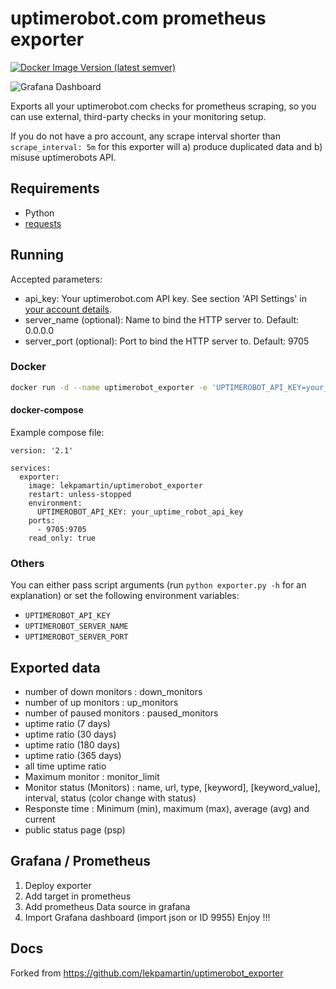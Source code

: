 # uptimerobot.com prometheus exporter 

[![Docker Image Version (latest semver)](https://img.shields.io/docker/v/korvoj/uptimerobot-exporter)](https://hub.docker.com/repository/docker/korvoj/uptimerobot-exporter/tags)

![Grafana Dashboard](dashboards/dashboard.PNG?raw=true "Grafana Dashboard")

Exports all your uptimerobot.com checks for prometheus scraping,
so you can use external, third-party checks in your monitoring setup.

If you do not have a pro account, any scrape interval shorter than
`scrape_interval: 5m` for this exporter will a) produce duplicated data
and b) misuse uptimerobots API.

## Requirements

* Python
* [requests](http://www.python-requests.org/en/master/)

## Running

Accepted parameters:

* api_key: Your uptimerobot.com API key. See section 'API Settings' in [your account details](https://uptimerobot.com/dashboard#mySettings).
* server_name (optional): Name to bind the HTTP server to. Default: 0.0.0.0
* server_port (optional): Port to bind the HTTP server to. Default: 9705

### Docker

```bash
docker run -d --name uptimerobot_exporter -e 'UPTIMEROBOT_API_KEY=your_uptime_robot_api_key' -p 9705:9705 --read-only lekpamartin/uptimerobot_exporter
```

#### docker-compose

Example compose file:

    version: '2.1'
    
    services:
      exporter:
        image: lekpamartin/uptimerobot_exporter
        restart: unless-stopped
        environment:
          UPTIMEROBOT_API_KEY: your_uptime_robot_api_key
        ports:
          - 9705:9705
        read_only: true

### Others
You can either pass script arguments (run `python exporter.py -h` for an explanation)
or set the following environment variables:

* `UPTIMEROBOT_API_KEY`
* `UPTIMEROBOT_SERVER_NAME`
* `UPTIMEROBOT_SERVER_PORT`

## Exported data
* number of down monitors : down_monitors
* number of up monitors : up_monitors
* number of paused monitors : paused_monitors
* uptime ratio (7 days)
* uptime ratio (30 days)
* uptime ratio (180 days)
* uptime ratio (365 days)
* all time uptime ratio
* Maximum monitor : monitor_limit
* Monitor status (Monitors) : name, url, type, [keyword], [keyword_value], interval, status (color change with status)
* Responste time : Minimum (min), maximum (max), average (avg) and current
* public status page (psp)

## Grafana / Prometheus
1. Deploy exporter
2. Add target in prometheus
3. Add prometheus Data source in grafana
4. Import Grafana dashboard (import json or ID 9955)
Enjoy !!!

## Docs
Forked from https://github.com/lekpamartin/uptimerobot_exporter
